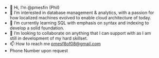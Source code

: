 - 👋 Hi, I’m @pmesfin (Phil)
- 👀 I’m interested in database management & analytics, with a passion for how localized machines evolved to enable cloud architecture of today.
- 🌱 I’m currently learning SQL with emphasis on syntax and indexing to develop a solid foundation.
- 💞️ I’m looking to collaborate on anything that I can support with as I am still in development of my hard skillset.
- 📫 How to reach me pmesf8of08@gmail.com
- Phone Number upon request
<!---
pmesfin/pmesfin is a ✨ special ✨ repository because its `README.md` (this file) appears on your GitHub profile.
You can click the Preview link to take a look at your changes.
--->
